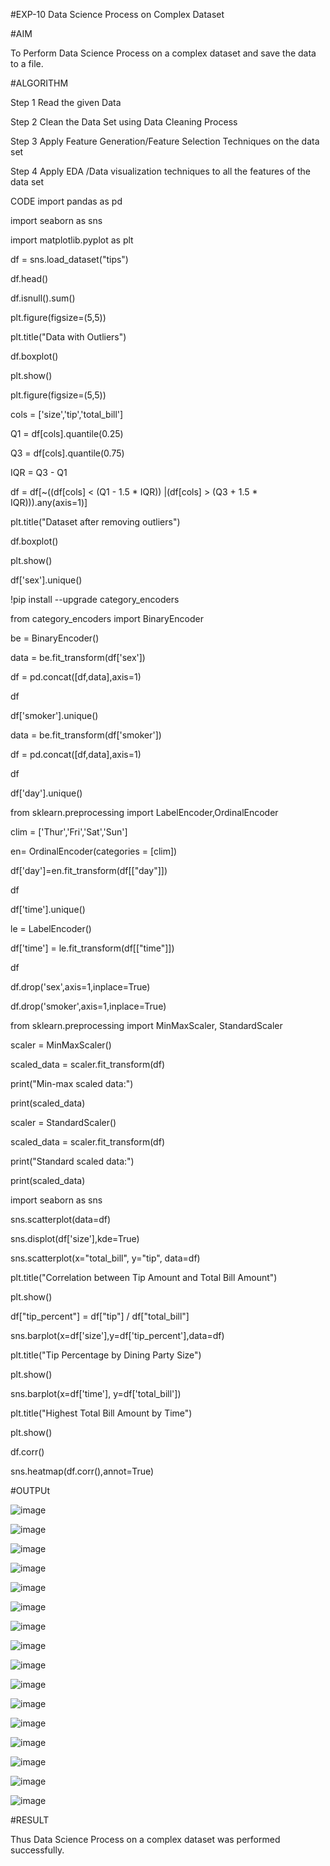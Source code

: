 #EXP-10 Data Science Process on Complex Dataset

#AIM

To Perform Data Science Process on a complex dataset and save the data to a file.

#ALGORITHM

Step 1 Read the given Data

Step 2 Clean the Data Set using Data Cleaning Process

Step 3 Apply Feature Generation/Feature Selection Techniques on the data set

Step 4 Apply EDA /Data visualization techniques to all the features of the data set

CODE
import pandas as pd

import seaborn as sns

import matplotlib.pyplot as plt

df = sns.load_dataset("tips")

df.head()

df.isnull().sum()

plt.figure(figsize=(5,5))

plt.title("Data with Outliers")

df.boxplot()

plt.show()

plt.figure(figsize=(5,5))

cols = ['size','tip','total_bill']

Q1 = df[cols].quantile(0.25)

Q3 = df[cols].quantile(0.75)

IQR = Q3 - Q1

df = df[~((df[cols] < (Q1 - 1.5 * IQR)) |(df[cols] > (Q3 + 1.5 * IQR))).any(axis=1)]

plt.title("Dataset after removing outliers")

df.boxplot()

plt.show()

df['sex'].unique()

!pip install --upgrade category_encoders

from category_encoders import BinaryEncoder

be = BinaryEncoder()

data = be.fit_transform(df['sex'])

df = pd.concat([df,data],axis=1)

df

df['smoker'].unique()

data = be.fit_transform(df['smoker'])

df = pd.concat([df,data],axis=1)

df

df['day'].unique()

from sklearn.preprocessing import LabelEncoder,OrdinalEncoder

clim = ['Thur','Fri','Sat','Sun']

en= OrdinalEncoder(categories = [clim])

df['day']=en.fit_transform(df[["day"]])

df

df['time'].unique()

le = LabelEncoder()

df['time'] = le.fit_transform(df[["time"]])

df

df.drop('sex',axis=1,inplace=True)

df.drop('smoker',axis=1,inplace=True)

from sklearn.preprocessing import MinMaxScaler, StandardScaler

scaler = MinMaxScaler()

scaled_data = scaler.fit_transform(df)

print("Min-max scaled data:")

print(scaled_data)

scaler = StandardScaler()

scaled_data = scaler.fit_transform(df)

print("Standard scaled data:")

print(scaled_data)

import seaborn as sns

sns.scatterplot(data=df)

sns.displot(df['size'],kde=True)

sns.scatterplot(x="total_bill", y="tip", data=df)

plt.title("Correlation between Tip Amount and Total Bill Amount")

plt.show()

df["tip_percent"] = df["tip"] / df["total_bill"]

sns.barplot(x=df['size'],y=df['tip_percent'],data=df)

plt.title("Tip Percentage by Dining Party Size")

plt.show()

sns.barplot(x=df['time'], y=df['total_bill'])

plt.title("Highest Total Bill Amount by Time")

plt.show()

df.corr()

sns.heatmap(df.corr(),annot=True)

#OUTPUt

![image](https://github.com/nivetharajaa/Ex-10/assets/120543388/30d549cb-02a7-48d2-a8ca-9f66d098ad31)


![image](https://github.com/nivetharajaa/Ex-10/assets/120543388/453f9959-a615-4d09-aa4a-e08a6a03d37d)


![image](https://github.com/nivetharajaa/Ex-10/assets/120543388/30f580cc-468e-4634-87f0-52190b3ff02f)


![image](https://github.com/nivetharajaa/Ex-10/assets/120543388/f30cf26e-27e5-4a57-a31a-0aa038ae9cf1)


![image](https://github.com/nivetharajaa/Ex-10/assets/120543388/0e0b2d77-79bf-4d2e-88b5-6e66de0114ff)


![image](https://github.com/nivetharajaa/Ex-10/assets/120543388/7fc2730f-1d87-46a2-a4de-58ad06bd9c88)


![image](https://github.com/nivetharajaa/Ex-10/assets/120543388/12815d72-4259-48a9-8847-0041078a292d)


![image](https://github.com/nivetharajaa/Ex-10/assets/120543388/42e67284-4319-4bd8-a4d9-538b562911fb)


![image](https://github.com/nivetharajaa/Ex-10/assets/120543388/9f1acb6a-1ec4-46f5-9d0f-9d263c849ee1)


![image](https://github.com/nivetharajaa/Ex-10/assets/120543388/384bdbd7-22ba-43a9-9e6c-10b5031811fc)


![image](https://github.com/nivetharajaa/Ex-10/assets/120543388/8f91aab8-aaba-48f1-8025-cb216831ff57)


![image](https://github.com/nivetharajaa/Ex-10/assets/120543388/01c696be-5d51-4d97-aa6d-05d5f38e59fb)


![image](https://github.com/nivetharajaa/Ex-10/assets/120543388/f9976279-887a-4e5f-b54b-03eab9b832b6)


![image](https://github.com/nivetharajaa/Ex-10/assets/120543388/cea2a65f-e08c-4b5b-9a6b-33cefab6f5f6)


![image](https://github.com/nivetharajaa/Ex-10/assets/120543388/82d46ebe-7893-416b-aa9e-bbb2188f33c7)


![image](https://github.com/nivetharajaa/Ex-10/assets/120543388/d8f2756d-5bd0-421a-b1c0-1e73b711df14)


#RESULT

Thus Data Science Process on a complex dataset was performed successfully.
